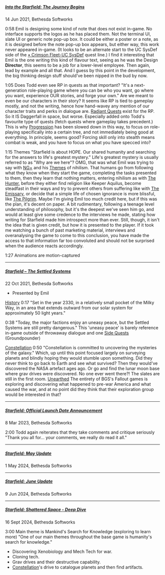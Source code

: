 ##### [Into the Starfield: The Journey Begins](https://www.youtube.com/watch?v=Wun9up_M87E)
14 Jun 2021, Bethesda Softworks

0:58 Emil is designing some kind of note that does not exist in-game. No interface supports the logos as he has placed them. Not the terminal UI, slate UI or generic note pop-up box. It could be either a poster or a note, as it is designed before the note pop-up box appears, but either way, this work never appeared in-game. (It looks to be an alternate start to the UC SysDef side of the [• Crimson Fleet-UC SysDef](•%20Crimson%20Fleet-UC%20SysDef.md) quest line.)
	I find it interesting that Emil is the one writing this kind of flavour text, seeing as he was the Design **Director**, this seems to be a job for a lower-level employee. Then again, lead by example and all that. And I guess by this point in the development, the big thinking design stuff should've been nipped in the bud by now.

1:05 Does Todd even see RP in quests as that important?
"It's a next-generation role-playing game where you can be who you want, go where you want, experience OUR stories, and forge your own."
	Are we meant to even be our characters in their story? It seems like RP is tied to gameplay mostly, and not the writing, hence how hand-wavey any mention of our character traits and perks in dialogue are.
		 [Radiant Quests](Radiant%20Quests.md) exist for the RP. So it IS Daggerfall in space, but worse.
			Especially added onto Todd's favourite type of quests (fetch quests where gameplay takes precedent.) This is why [Progression](Progression.md) has been slowed down in this way, to focus on role-playing specifically into a certain tree, and not immediately being good at everything. In principle, seems good? Forcing skill only into stealth means combat is weak, and you have to focus on what you have specced into?

1:15 Themes
"Starfield is about HOPE. Our shared humanity and searching for the answers to life's greatest mystery."
	Life's greatest mystery is usually referred to as "Why are we here"? 
		OMG, that was what Emil was trying to say with [NG+](NG+.md) and his [Themes](Themes.md) of nihilism. That humans go from following what they know when they start the game, completing the tasks presented to them, then they learn that nothing matters, entering nihilism as with [The Hunter](The%20Hunter.md), before they either find religion like Keeper Aquilus, become steadfast in their ways and try to prevent others from suffering like with [The Emissary](The%20Emissary.md), or decide that a simple life of chosen ignorance is more blissful, like [The Pilgrim](The%20Pilgrim.md).
			Maybe I'm giving Emil too much credit here, but if this was the plan, it's decent on paper. A bit rudimentary, following a teenage level understanding of philosophy, but it's the deepest we've seen him go, and would at least give some credence to the interviews he made, stating how writing for Starfield made him introspect more than ever.
				Still, though, it isn't the idea that is given credit, but how it is presented to the player. If it took me watching a bunch of past marketing material, interviews and overanalysing the game to come to this conclusion, you have made the access to that information far too convoluted and should not be surprised when the audience reacts accordingly.

1:27 Animations are motion-captured

---
##### [Starfield – The Settled Systems](https://www.youtube.com/watch?v=zjh5DJCEpxY)
22 Oct 2021, Bethesda Softworks

- Presented by Emil

[History](History.md)
0:17 "Set in the year 2330, in a relatively small pocket of the Milky Way, in an area that extends outward from our solar system for approximately 50 light years."

0:38 "Today, the major factions enjoy an uneasy peace, but the Settled Systems are still pretty dangerous."
	This 'uneasy peace' is barely reference in-game outside of throwaway dialogue and one [Side Quests](Side%20Quests.md) (Groundpounder)

[Constellation](Constellation.md)
0:50 "Constellation is committed to uncovering the mysteries of the galaxy."
	Which, up until this point focused largely on surveying planets and blindly hoping they would stumble upon something.
		Did they never think to go back to Earth and see what survived? Then they would've discovered the NASA artefact ages ago. Or go and find the lunar moon base where grav drives were discovered. No one ever went there?! The slates are still in the first room. [Unearthed](Unearthed.md)
			The entirety of BGS's Fallout games is exploring and discovering what happened to pre-war America and what caused the war, and at no point did they think that their exploration group would be interested in that?
		

---
##### [Starfield: Official Launch Date Announcement](https://www.youtube.com/watch?v=raWbElTCea8)
8 Mar 2023, Bethesda Softworks

2:00 Todd again reiterates that they take comments and critique seriously
"Thank you all for... your comments, we really do read it all."

--- 
##### [Starfield: May Update](https://www.youtube.com/watch?v=3ObHRMHtTMY)
1 May 2024, Bethesda Softworks


---
##### [Starfield: June Update](https://www.youtube.com/watch?v=UiN5PDu400s)
9 Jun 2024, Bethesda Softworks


---
##### [Starfield: Shattered Space - Deep Dive](https://www.youtube.com/watch?v=Br8_YASkfb8&t=216s)
16 Sept 2024, Bethesda Softworks

3:00 Main theme is Mankind's Search for Knowledge (exploring to learn more)
"One of our main themes throughout the base game is humanity's search for knowledge."
- Discovering Xenobiology and Mech Tech for war.
- Cloning tech.
- Grav drives and their destructive capability.
- [Constellation](Constellation.md)'s drive to catalogue planets and then find artifacts.
